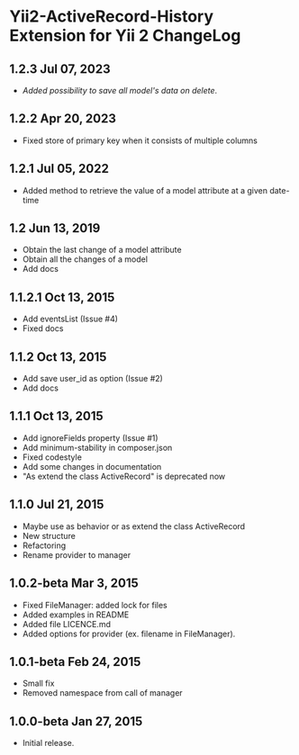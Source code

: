 Yii2-ActiveRecord-History Extension for Yii 2 ChangeLog
==============================================

1.2.3 Jul 07, 2023
-------------------------

- _Added possibility to save all model's data on delete_.

1.2.2 Apr 20, 2023
-------------------------

- Fixed store of primary key when it consists of multiple columns

1.2.1 Jul 05, 2022
-------------------------

- Added method to retrieve the value of a model attribute at a given date-time

1.2 Jun 13, 2019
-------------------------

- Obtain the last change of a model attribute
- Obtain all the changes of a model
- Add docs

1.1.2.1 Oct 13, 2015
-------------------------

- Add eventsList (Issue #4)
- Fixed docs

1.1.2 Oct 13, 2015
-------------------------

- Add save user_id as option (Issue #2)
- Add docs

1.1.1 Oct 13, 2015
-------------------------

- Add ignoreFields property (Issue #1)
- Add minimum-stability in composer.json
- Fixed codestyle
- Add some changes in documentation
- "As extend the class ActiveRecord" is deprecated now

1.1.0 Jul 21, 2015
-------------------------

- Maybe use as behavior or as extend the class ActiveRecord
- New structure
- Refactoring
- Rename provider to manager


1.0.2-beta Mar 3, 2015
-------------------------

- Fixed FileManager: added lock for files
- Added examples in README
- Added file LICENCE.md
- Added options for provider (ex. filename in FileManager).



1.0.1-beta Feb 24, 2015
-------------------------

- Small fix
- Removed namespace from call of manager

1.0.0-beta Jan 27, 2015
-------------------------

- Initial release.
